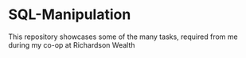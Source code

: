 # SQL-Manipulation
This repository showcases some of the many tasks, required from me during my co-op at Richardson Wealth

